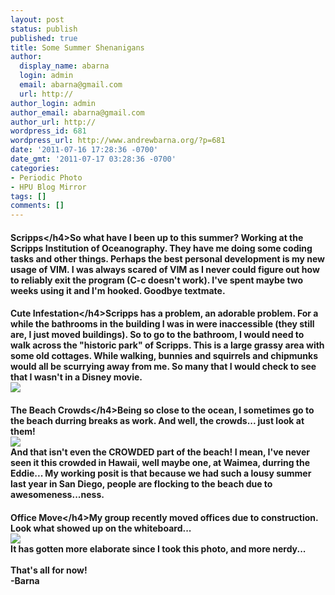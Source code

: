 ```yaml
---
layout: post
status: publish
published: true
title: Some Summer Shenanigans
author:
  display_name: abarna
  login: admin
  email: abarna@gmail.com
  url: http://
author_login: admin
author_email: abarna@gmail.com
author_url: http://
wordpress_id: 681
wordpress_url: http://www.andrewbarna.org/?p=681
date: '2011-07-16 17:28:36 -0700'
date_gmt: '2011-07-17 03:28:36 -0700'
categories:
- Periodic Photo
- HPU Blog Mirror
tags: []
comments: []
---
```

<h4>Scripps<&#47;h4>So what have I been up to this summer? Working at the Scripps Institution of Oceanography. They have me doing some coding tasks and other things. Perhaps the best personal development is my new usage of VIM. I was always scared of VIM as I never could figure out how to reliably exit the program (C-c doesn't work). I've spent maybe two weeks using it and I'm hooked. Goodbye textmate.<br />
<h4>Cute Infestation<&#47;h4>Scripps has a problem, an adorable problem. For a while the bathrooms in the building I was in were inaccessible (they still are, I just moved buildings). So to go to the bathroom, I would need to walk across the "historic park" of Scripps. This is a large grassy area with some old cottages. While walking, bunnies and squirrels and chipmunks would all be scurrying away from me. So many that I would check to see that I wasn't in a Disney movie.<br &#47;><img src="http:&#47;&#47;www.andrewbarna.org&#47;photos&#47;gallery3&#47;var&#47;resizes&#47;Random%20Stuff&#47;IMG_0345.jpg" &#47;><br />
<h4>The Beach Crowds<&#47;h4>Being so close to the ocean, I sometimes go to the beach durring breaks as work. And well, the crowds... just look at them!<br &#47;><img src="http:&#47;&#47;www.andrewbarna.org&#47;photos&#47;gallery3&#47;var&#47;resizes&#47;Random%20Stuff&#47;IMG_0375.jpg" &#47;><br &#47;>And that isn't even the CROWDED part of the beach! I mean, I've never seen it this crowded in Hawaii, well maybe one, at Waimea, durring the Eddie... My working posit is that because we had such a lousy summer last year in San Diego, people are flocking to the beach due to awesomeness...ness.<br />
<h4>Office Move<&#47;h4>My group recently moved offices due to construction. Look what showed up on the whiteboard...<br &#47;><img src="http:&#47;&#47;www.andrewbarna.org&#47;photos&#47;gallery3&#47;var&#47;resizes&#47;Random%20Stuff&#47;IMG_0378.jpg" &#47;><br &#47;>It has gotten more elaborate since I took this photo, and more nerdy...<br &#47;><br &#47;>That's all for now!<br &#47;>-Barna</p>
